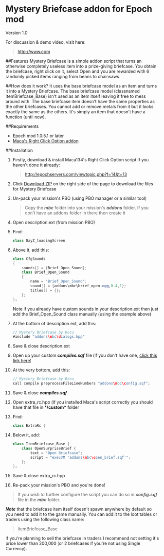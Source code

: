 Mystery Briefcase addon for Epoch mod
=================

Version 1.0

For discussion & demo video, visit here: 
> http://www.com


##Features
Mystery Briefcase is a simple addon script that turns an otherwise completely useless item into a prize-giving briefcase. You obtain the briefcase, right click on it, select Open and you are rewarded with 6 randomly picked items ranging from beans to chainsaws.


##How does it work?
It uses the base briefcase model as an item and turns it into a Mystery Briefcase. The base briefcase model (classnamed ItemBriefcase_Base) isn't used as an item itself leaving it free to mess around with. The base briefcase item doesn't have the same properties as the other briefcases. You cannot add or remove metals from it but it looks exactly the same as the others. It's simply an item that doesn't have a function (until now).


##Requirements
* Epoch mod 1.0.5.1 or later
* [Maca's Right Click Option addon](http://epochservers.com/viewtopic.php?f=14&t=13)


##Installation
1. Firstly, download & install Maca134's Right Click Option script if you haven't done it already:

	> http://epochservers.com/viewtopic.php?f=14&t=13

1. Click [Download ZIP](https://github.com/Rocu/Epoch_MysterBriefcase/archive/master.zip) on the right side of the page to download the files for Mystery Briefcase

1. Un-pack your mission's PBO (using PBO manager or a similar tool)

	> Copy the ***mbc*** folder into your mission's ***addons*** folder. If you don't have an addons folder in there then create it

1. Open description.ext (from mission PBO)

1. Find:

	~~~~java
	class DayZ_loadingScreen
	~~~~

1. Above it, add this:

	~~~~java
	class CfgSounds
	{
		sounds[] = {Brief_Open_Sound};
		class Brief_Open_Sound
		{
			name = "Brief_Open_Sound";
			sound[] = {addons\mbc\brief_open.ogg,0.4,1};
			titles[] = {};
		};
	};
	~~~~
	Note if you already have custom sounds in your description.ext then just add the Brief_Open_Sound class manually (using the example above)
	
1.	At the bottom of description.ext, add this:
	
	~~~~java
	// Mystery Briefcase by Rocu
	#include "addons\mbc\dialogs.hpp"
	~~~~
	
1. Save & close description.ext

1. Open up your custom ***compiles.sqf*** file (if you don't have one, [click this link here](http://epochmod.com/forum/index.php?/topic/5211-creating-a-custom-compilessqf/))

1. At the very bottom, add this:

	~~~~java
	// Mystery Briefcase by Rocu
	call compile preprocessFileLineNumbers "addons\mbc\config.sqf";
	~~~~

1. Save & close ***compiles.sqf***
	
1. Open extra_rc.hpp (if you installed Maca's script correctly you should have that file in ***\custom\*** folder

1. Find:

	~~~~java
	class ExtraRc {
	~~~~
	
1. Below it, add:

	~~~~java
    class ItemBriefcase_Base {
        class OpenSurpriseBrief {
            text = "Open Briefcase";
            script = "execVM 'addons\mbc\open_brief.sqf'";
        };
    };
	~~~~

1. Save & close extra_rc.hpp

1. Re-pack your mission's PBO and you're done!

> If you wish to further configure the script you can do so in ***config.sqf*** file in the ***mbc*** folder.



***Note*** that the briefcase item itself doesn't spawn anywhere by default so you need to add it to the game manually. You can add it to the loot tables or traders using the following class name:

> ItemBriefcase_Base

If you're planning to sell the briefcase in traders I recommend not setting it's price lower than 200,000 (or 2 briefcases if you're not using Single Currency). 